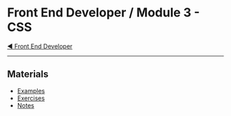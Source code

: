 # Front End Developer / Module 3 - CSS

[:arrow_backward: Front End Developer](/README.md)

---

## Materials

* [Examples](examples/)
* [Exercises](exercises/)
* [Notes](notes.md)
